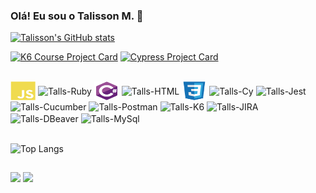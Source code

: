 ### Olá! Eu sou o Talisson M. 👋

[![Talisson's GitHub stats](https://github-readme-stats.vercel.app/api?username=talissonmnunes&show_icons=true&theme=tokyonight)](https://github.com/talissonmnunes/github-readme-stats)

[![K6 Course Project Card](https://github-readme-stats.vercel.app/api/pin/?username=talissonmnunes&repo=k6-performance-course&theme=tokyonight)](https://github.com/talissonmnunes/k6-performance-course)
[![Cypress Project Card](https://github-readme-stats.vercel.app/api/pin/?username=talissonmnunes&repo=projeto-automacao-cypress&theme=tokyonight)](https://github.com/talissonmnunes/projeto-automacao-cypress)

<div style="display: inline_block"><br>
  <img align="center" alt="Talls-Js" height="30" width="40" src="https://raw.githubusercontent.com/devicons/devicon/master/icons/javascript/javascript-plain.svg">
  <img align="center" alt="Talls-Ruby" height="30" width="40" src="https://cdn.jsdelivr.net/gh/devicons/devicon@latest/icons/ruby/ruby-original.svg">
  <img align="center" alt="Talls-Csharp" height="30" width="40" src="https://raw.githubusercontent.com/devicons/devicon/master/icons/csharp/csharp-original.svg">
  <img align="center" alt="Talls-HTML" height="30" width="40" src="https://cdn.jsdelivr.net/gh/devicons/devicon@latest/icons/html5/html5-original.svg">
  <img align="center" alt="Talls-CSS" height="30" width="40" src="https://raw.githubusercontent.com/devicons/devicon/master/icons/css3/css3-original.svg">
  <img align="center" alt="Talls-Cy" height="30" width="40" src="https://cdn.jsdelivr.net/gh/devicons/devicon@latest/icons/cypressio/cypressio-original-wordmark.svg">
  <img align="center" alt="Talls-Jest" height="30" width="40" src="https://cdn.jsdelivr.net/gh/devicons/devicon@latest/icons/jest/jest-plain.svg">
  <img align="center" alt="Talls-Cucumber" height="30" width="40" src="https://cdn.jsdelivr.net/gh/devicons/devicon@latest/icons/cucumber/cucumber-plain.svg">  
  <img align="center" alt="Talls-Postman" height="30" width="40" src="https://cdn.jsdelivr.net/gh/devicons/devicon@latest/icons/postman/postman-original.svg">
  <img align="center" alt="Talls-K6" height="30" width="40" src="https://cdn.jsdelivr.net/gh/devicons/devicon@latest/icons/k6/k6-original.svg">
  <img align="center" alt="Talls-JIRA" height="30" width="40" src="https://cdn.jsdelivr.net/gh/devicons/devicon@latest/icons/jira/jira-original.svg">
  <img align="center" alt="Talls-DBeaver" height="30" width="40" src="https://cdn.jsdelivr.net/gh/devicons/devicon@latest/icons/dbeaver/dbeaver-original.svg">
  <img align="center" alt="Talls-MySql" height="30" width="40" src="https://cdn.jsdelivr.net/gh/devicons/devicon@latest/icons/mysql/mysql-original-wordmark.svg">
  
</div>
<br>

![Top Langs](https://github-readme-stats.vercel.app/api/top-langs/?username=talissonmnunes&layout=compact&theme=tokyonight&hide=php)
  ##
 
<div> 
  <a href = "mailto:talissonmnunes@hotmail.com"><img src="https://img.shields.io/badge/-Outlook-%23333?style=for-the-badge&logo=outlook&logoColor=white" target="_blank"></a>
  <a href="https://www.linkedin.com/in/talisson-mauricio-nunes-188748b9/" target="_blank"><img src="https://img.shields.io/badge/-LinkedIn-%230077B5?style=for-the-badge&logo=linkedin&logoColor=white" target="_blank"></a> 
  
</div>
